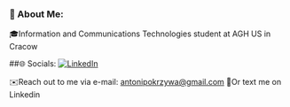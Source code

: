 ### 💫 About Me:
🎓Information and Communications Technologies student at AGH US in Cracow<br>

##🌐 Socials:
[![LinkedIn](https://img.shields.io/badge/LinkedIn-%230077B5.svg?logo=linkedin&logoColor=white)](https://linkedin.com/in/antonipokrzywa) 

✉️Reach out to me via e-mail: antonipokrzywa@gmail.com
📱Or text me on Linkedin

